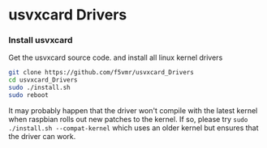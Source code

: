 # usvxcard Drivers

### Install usvxcard
Get the usvxcard source code. and install all linux kernel drivers
```bash
git clone https://github.com/f5vmr/usvxcard_Drivers
cd usvxcard_Drivers
sudo ./install.sh
sudo reboot
```
It may probably happen that the driver won't compile with the latest kernel when raspbian rolls out new patches to the kernel. If so, please try `sudo ./install.sh --compat-kernel` which uses an older kernel but ensures that the driver can work. 

